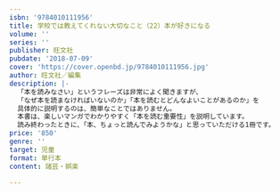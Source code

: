 ```yaml
---
isbn: '9784010111956'
title: 学校では教えてくれない大切なこと（22）本が好きになる
volume: ''
series: ''
publisher: 旺文社
pubdate: '2018-07-09'
cover: 'https://cover.openbd.jp/9784010111956.jpg'
author: 旺文社／編集
description: |-
  「本を読みなさい」というフレーズは非常によく聞きますが、
  「なぜ本を読まなければいないのか」「本を読むとどんなよいことがあるのか」を
  具体的に説明するのは、簡単なことではありません。
  本書は、楽しいマンガでわかりやすく「本を読む重要性」を説明しています。
  読み終わったときに、「本、ちょっと読んでみようかな」と思っていただける1冊です。
price: '850'
genre: ''
target: 児童
format: 単行本
content: 諸芸・娯楽

---
```

